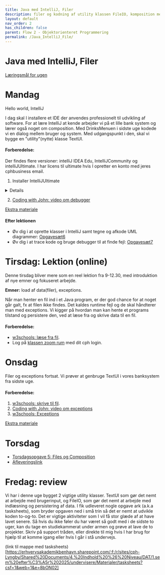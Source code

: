 ```yaml
---
title: Java med IntelliJ, Filer
description: filer og kodning af utility klassen FileIO, komposition med Bank eksempel
layout: default
nav_order: 2
has_children: false
parent: Flow 2 - Objektorienteret Programmering
permalink: /Java_IntelliJ_File/
---
```



# Java med IntelliJ, Filer

[Læringsmål for ugen](./learningobjectives.md)

# Mandag 

Hello world, IntelliJ

I dag skal I installere et IDE der anvendes professionelt til udvikling af software.
For at lære IntelliJ at kende arbejder vi på et lille bank system og lærer også noget om composition.
Med DrinksMenuen i sidste uge kodede vi en dialog mellem bruger og system. Med udgangspunkt i den, skal vi bygge en "utility"(nytte) klasse TextUI.

#### Forberedelse:
 Der findes flere versioner: intelliJ IDEA Edu, IntelliJCommunity og intelliJUltimate. I har licens til ultimate hvis I opretter en konto med jeres cphbusiness email.
1. Installer IntelliJUltimate
<details> 

 - [Anmod om en student licens hos jetBrains](https://www.jetbrains.com/community/education/#students)
Scroll ned og tryk 'Apply Now'. 

   a. Level of Study er Undergraduate. 

   b. Du skal bruge din @cphbusiness.dk email. 

   c. Du skal acceptere Account Agreement, men behøver ikke tilmelde dig nyhedsbrevet


 - Du vil modtage en email med et aktiveringslink 
 [Opret en JetBrains konto](https://account.jetbrains.com/licenses) brug din @cphbusiness.dk mail.
 Download [IntelliJ IDEA Ultimate](https://www.jetbrains.com/idea/download/)
</details> 

2. [Coding with John: video om debugger](https://www.youtube.com/watch?t=1&v=aqcJsKdjjvU)

 [Ekstra materiale](./resources.md)

#### Efter lektionen

- Øv dig i at oprette klasser i IntelliJ samt tegne og afkode UML diagrammer: [Opgavesæt6](https://github.com/Dat1Cphbusiness/Mandagsopgaver/blob/main/6.md)
- Øv dig i at trace kode og bruge debugger til at finde fejl: [Opgavesæt7](https://github.com/Dat1Cphbusiness/Mandagsopgaver/blob/main/7.md)

# Tirsdag: Lektion (online)
Denne tirsdag bliver mere som en reel lektion fra 9-12.30, med introduktion af nye emner og fokuseret arbejde.

**Emner:** load af data(filer), exceptions.

Når man henter en fil ind i et Java program, er der god chance for at noget går galt, fx at filen ikke findes. Det kaldes runtime fejl og de skal håndterer man med exceptions.
Vi kigger på hvordan man kan hente et programs tilstand og persistere den, ved at læse fra og skrive data til en fil.

#### Forberedelse:
- [w3schools: læse fra fil](https://www.w3schools.com/java/java_files_read.asp).
- Log på [klassen zoom rum](https://cphbusiness.zoom.us/j/66755584856?pwd=RDRqZjBqSXBsTlR0QjRsTXh0UEFTUT09)  med dit cph login.

# Onsdag 
Filer og exceptions fortsat.
Vi prøver at genbruge TextUI i vores banksystem fra sidste uge. 

#### Forberedelse:
1. [w3schools: skrive til fil](https://www.w3schools.com/java/java_files_create.asp).
2. [Coding with John: video om exceptions](https://www.youtube.com/watch?t=1&v=1XAfapkBQjk)
3. [w3schools: Exceptions](https://www.w3schools.com/java/java_try_catch.asp)

[Ekstra materiale](./resources.md)


# Torsdag
- [Torsdagsopgave 5: Files og Composition](https://github.com/Dat1Cphbusiness/Torsdagsopgaver-5---Files-and-Composition)
- [Afleveringslink](https://cphbusiness.mrooms.net/mod/assign/view.php?id=765999)

# Fredag: review 

Vi har i denne uge bygget 2 vigtige utility klasser.
TextUI som gør det nemt at arbejde med brugerinput, og FileIO, som gør det nemt at arbejde med indlæsning og persistering af data.
I fik udleveret nogle opgave ark (a.k.a tasksheets), som bryder opgaven ned i små trin så det er nemt at udvikle koden to-og-to. Det er vigtige aktiviteter som I vil få stor glæde af at have lavet senere. Så hvis du ikke føler du har været så godt med i de sidste to uger, kan du tage en studiekammerat under armen og prøve at lave de to projekter.  Skriv på support tråden, eller direkte til mig hvis I har brug for hjælp til at komme igang eller hvis I går i stå undervejs.

(link til mappe med tasksheets)[https://erhvervsakademikbenhavn.sharepoint.com/:f:/r/sites/cph-Lyngby/Shared%20Documents/4.%20Indhold%20%26%20Niveau/DAT/1.sem%20efter%C3%A5r%202025/undervisere/Materialer/tasksheets?csf=1&web=1&e=8bON02]
